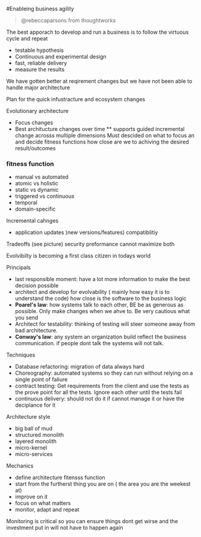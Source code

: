 #Enableing business agility
>@rebeccaparsons  from thoughtworks

The best apporach to develop and run a business is to follow the virtuous cycle and repeat
- testable hypothesis
- Continuous and experimental design
- fast, reliable delivery
- measure the results

We have gotten better at reqirement changes but we have not been able to handle major architecture

Plan for the quick infustracture and ecosystem changes

Evolutionary architecture
- Focus changes
- Best architucture changes over time
** supports guided incremental change acrosss multiple dimensions
Must descided on what to focus an and 
decide fitness functions how close are we to achiving the desired result/outcomes
### fitness function
- manual vs automated
- atomic vs holistic
- static vs dynamic
- triggered vs continuous
- temporal
- domain-specific

Incremental cahnges
- application updates )new versions/features) compatiblitiy 

Tradeoffs (see picture)
security preformance cannot maximize both

Evolvibilty is becoming a first class citizen in todays world

Principals
- last responsible moment: have a lot more information to make the best decision possible
- architect and develop for evolvability ( mainly how easy it is to understand the code) how close is the software to the business logic
- **Poarel's law**: how systems talk to each other, BE be as generous as possible. Only make changes when we ahve to. Be very cautious what you send
- Architect for testability: thinking of testing will steer someone away from bad architecture.
- **Conway's law**: any system an organization build reflect the business communication. if people dont talk the systems will not talk.

Techniques
- Database refactoring: migration of data always hard
- Choreography: automated systems so they can run without relying on a single point of faliure
- contract testing: Get requirements from the client and use the tests as the prove point for all the tests. Ignore each other until the tests fail
- continuous delivery: should not do it if cannot manage it or have the deciplance for it

Architecture style
- big ball of mud
- structured monolith
- layered monolith
- micro-kernel
- micro-services

Mechanics
- define architecture fitensss function
- start from the furtherst thing you are on ( the area you are the weekest at)
- improve on it
- focus on what matters
- monitor, adapt and repeat

Monitoring is critical so you can ensure things dont get wirse and the investment put in will not have to happen again

